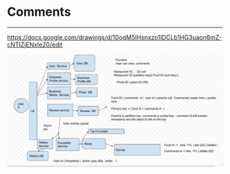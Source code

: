 # Comments



---

<https://docs.google.com/drawings/d/10oqM5IHsnxzo1IDCLb1HG3uaon6mZ-cNTIZjENxIe20/edit>



![](../../media/Location-Service-Yelp-Comments-image1.png)




